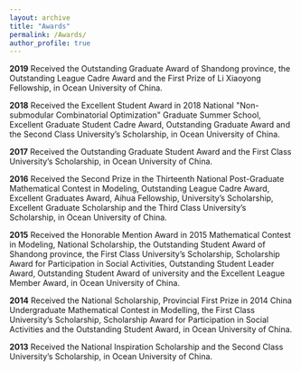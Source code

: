 ```yaml
---
layout: archive
title: "Awards"
permalink: /Awards/
author_profile: true
---
```



<b>2019</b> Received the Outstanding Graduate Award of Shandong province, the Outstanding League Cadre Award and the First Prize of Li Xiaoyong Fellowship, in Ocean University of China.

<b>2018</b> Received the Excellent Student Award in 2018 National "Non-submodular Combinatorial Optimization" Graduate Summer School, Excellent Graduate Student Cadre Award, Outstanding Graduate Award and the Second Class University’s Scholarship, in Ocean University of China. 

<b>2017</b> Received the Outstanding Graduate Student Award and the First Class University’s Scholarship, in Ocean University of China. 

<b>2016</b> Received the Second Prize in the Thirteenth National Post-Graduate Mathematical Contest in Modeling, Outstanding League Cadre Award, Excellent Graduates Award, Aihua Fellowship, University’s Scholarship, Excellent Graduate Scholarship and the Third Class University’s Scholarship, in Ocean University of China. 

<b>2015</b> Received the Honorable Mention Award in 2015 Mathematical Contest in Modeling, National Scholarship, the Outstanding Student Award of Shandong province, the First Class University’s Scholarship, Scholarship Award for Participation in Social Activities, Outstanding Student Leader Award, Outstanding Student Award of university and the Excellent League Member Award, in Ocean University of China.

<b>2014</b> Received the National Scholarship, Provincial First Prize in 2014 China Undergraduate Mathematical Contest in Modelling, the First Class University’s Scholarship, Scholarship Award for Participation in Social Activities and the Outstanding Student Award, in Ocean University of China.

<b>2013</b> Received the National Inspiration Scholarship and the Second Class University’s Scholarship, in Ocean University of China.

